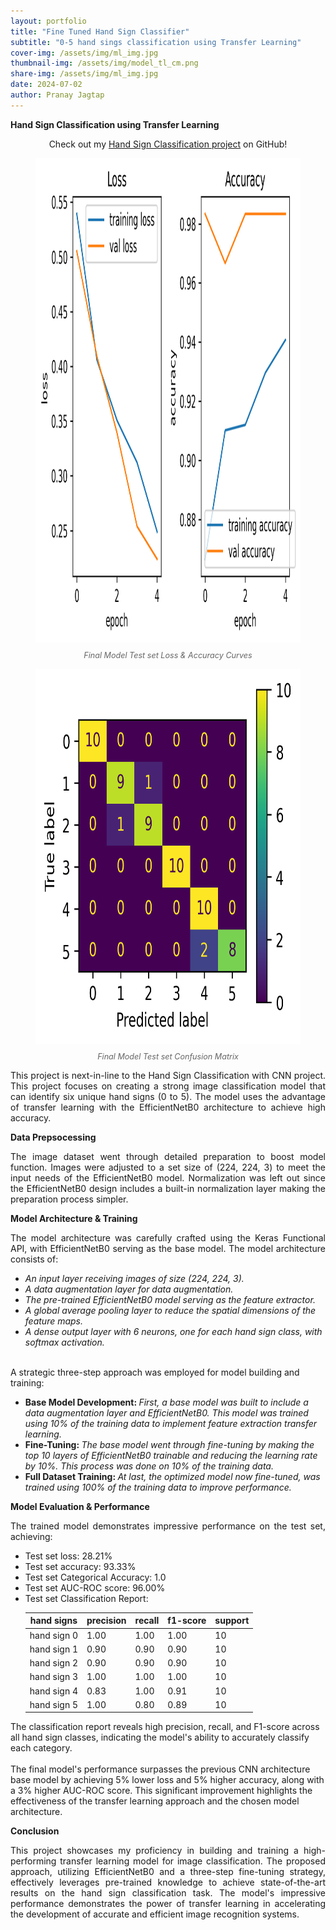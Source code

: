 ```yaml
---
layout: portfolio
title: "Fine Tuned Hand Sign Classifier"
subtitle: "0-5 hand sings classification using Transfer Learning"
cover-img: /assets/img/ml_img.jpg
thumbnail-img: /assets/img/model_tl_cm.png
share-img: /assets/img/ml_img.jpg
date: 2024-07-02
author: Pranay Jagtap
---
```


**Hand Sign Classification using Transfer Learning**

<p align="center">
  Check out my <a href="https://github.com/PranayJagtap06/ML_Projects/tree/main/Hand_Signs_Classification">Hand Sign Classification project</a> on GitHub!
</p>

<figure style="text-align: center">
  <a href="/assets/img/model_tl_val_la.png" data-lightbox="image-1" data-title="Final Model Test set Loss & Accuracy Curves">
    <img src="/assets/img/model_tl_val_la.png" alt="Loss & Accuracy Curves" class="center-image" height="775px" widht="650px">
  </a>
  <figcaption style="margin-top: 10px; font-style: italic; font-size: 0.9em; color: #666;">
    Final Model Test set Loss & Accuracy Curves
  </figcaption>
</figure>

<figure style="text-align: center">
  <a href="/assets/img/model_tl_cm.png" data-lightbox="image-2" data-title="Final Model Test set Confusion Matrix">
    <img src="/assets/img/model_tl_cm.png" alt="Confusion Matrix" class="center-image" height="600px" width="600px">
  </a>
  <figcaption style="margin-top: 10px; font-style: italic; font-size: 0.9em; color: #666;">
    Final Model Test set Confusion Matrix
  </figcaption>
</figure>

<p style="text-align: justify">
    This project is next-in-line to the Hand Sign Classification with CNN project. This project focuses on creating a strong image classification model that can identify six unique hand signs (0 to 5). The model uses the advantage of transfer learning with the EfficientNetB0 architecture to achieve high accuracy.
</p>

**Data Prepsocessing**

<p style="text-align: justify">
    The image dataset went through detailed preparation to boost model function. Images were adjusted to a set size of (224, 224, 3) to meet the input needs of the EfficientNetB0 model. Normalization was left out since the EfficientNetB0 design includes a built-in normalization layer making the preparation process simpler.
</p>

**Model Architecture & Training**

<p style="text-align: justify">
    The model architecture was carefully crafted using the Keras Functional API, with EfficientNetB0 serving as the base model.
    The model architecture consists of:
    <ul> 
        <li> <i> An input layer receiving images of size (224, 224, 3). </i> </li> 
        <li> <i> A data augmentation layer for data augmentation. </i> </li> 
        <li> <i> The pre-trained EfficientNetB0 model serving as the feature extractor. </i> </li> 
        <li> <i> A global average pooling layer to reduce the spatial dimensions of the feature maps. </i> </li> 
        <li> <i> A dense output layer with 6 neurons, one for each hand sign class, with softmax activation. </i> </li> 
    </ul><br>
    A strategic three-step approach was employed for model building and training:
    <ul>
        <li> <b> Base Model Development: </b> <i> First, a base model was built to include a data augmentation layer and EfficientNetB0. This model was trained using 10% of the training data to implement feature extraction transfer learning. </i> </li>
        <li> <b> Fine-Tuning: </b> <i> The base model went through fine-tuning by making the top 10 layers of EfficientNetB0 trainable and reducing the learning rate by 10%. This process was done on 10% of the training data. </i> </li>
        <li> <b> Full Dataset Training: </b> <i> At last, the optimized model now fine-tuned, was trained using 100% of the training data to improve performance. </i> </li>
    </ul>
</p>

**Model Evaluation & Performance**

<p style="text-align: justify">
    The trained model demonstrates impressive performance on the test set, achieving: 
    <ul> 
        <li> Test set loss: 28.21% </li> 
        <li> Test set accuracy: 93.33% </li> 
        <li> Test set Categorical Accuracy: 1.0 </li> 
        <li> Test set AUC-ROC score: 96.00% </li> 
        <li> Test set Classification Report: </li>
            <table>
                <thead>
                    <tr>
                    <th>hand signs</th>
                    <th>precision</th>
                    <th>recall</th>
                    <th>f1-score</th>
                    <th>support</th>
                    </tr>
                </thead>
                <tbody>
                    <tr>
                        <td>hand sign 0</td>
                        <td>1.00</td>
                        <td>1.00</td>
                        <td>1.00</td>
                        <td>10</td>
                    </tr>
                    <tr>
                        <td>hand sign 1</td>
                        <td>0.90</td>
                        <td>0.90</td>
                        <td>0.90</td>
                        <td>10</td>
                    </tr>
                    <tr>
                        <td>hand sign 2</td>
                        <td>0.90</td>
                        <td>0.90</td>
                        <td>0.90</td>
                        <td>10</td>
                    </tr>
                    <tr>
                        <td>hand sign 3</td>
                        <td>1.00</td>
                        <td>1.00</td>
                        <td>1.00</td>
                        <td>10</td>
                    </tr>
                    <tr>
                        <td>hand sign 4</td>
                        <td>0.83</td>
                        <td>1.00</td>
                        <td>0.91</td>
                        <td>10</td>
                    </tr>
                    <tr>
                        <td>hand sign 5</td>
                        <td>1.00</td>
                        <td>0.80</td>
                        <td>0.89</td>
                        <td>10</td>
                    </tr>
                </tbody>
            </table>
    </ul>
    The classification report reveals high precision, recall, and F1-score across all hand sign classes, indicating the model's ability to accurately classify each category.<br><br>
    The final model's performance surpasses the previous CNN architecture base model by achieving 5% lower loss and 5% higher accuracy, along with a 3% higher AUC-ROC score. This significant improvement highlights the effectiveness of the transfer learning approach and the chosen model architecture.
</p>

**Conclusion**

<p style="text-align: justify">
    This project showcases my proficiency in building and training a high-performing transfer learning model for image classification. The proposed approach, utilizing EfficientNetB0 and a three-step fine-tuning strategy, effectively leverages pre-trained knowledge to achieve state-of-the-art results on the hand sign classification task. The model's impressive performance demonstrates the power of transfer learning in accelerating the development of accurate and efficient image recognition systems. 
</p>
